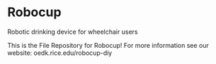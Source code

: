 # Robocup
Robotic drinking device for wheelchair users

This is the File Repository for Robocup! For more information see our website:
oedk.rice.edu/robocup-diy
